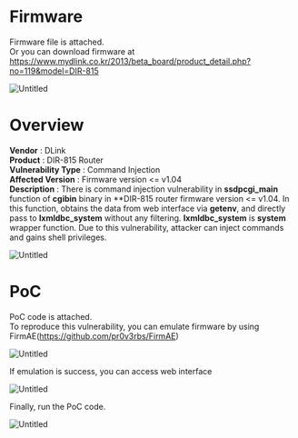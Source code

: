 # Firmware
Firmware file is attached.  
Or you can download firmware at https://www.mydlink.co.kr/2013/beta_board/product_detail.php?no=119&model=DIR-815

![Untitled](https://github.com/goldds96/Report/assets/86287862/d1f3d665-6a56-4524-918e-d5244278a222)


# Overview  

**Vendor** : DLink  
**Product** : DIR-815 Router  
**Vulnerability Type** : Command Injection  
**Affected Version** : Firmware version <= v1.04  
**Description** : There is command injection vulnerability in **ssdpcgi_main** function of **cgibin** binary in **DIR-815 router firmware version <= v1.04.
In this function, obtains the data from web interface via **getenv**, and directly pass to **lxmldbc_system** without any filtering.
**lxmldbc_system** is **system** wrapper function.
Due to this vulnerability, attacker can inject commands and gains shell privileges.

![Untitled](https://github.com/goldds96/Report/assets/86287862/7562495c-8be9-4101-9106-95d17fc3c5f8)

# PoC
PoC code is attached.  
To reproduce this vulnerability, you can emulate firmware by using FirmAE(https://github.com/pr0v3rbs/FirmAE)  

![Untitled](https://github.com/goldds96/Report/assets/86287862/c8b91194-a6c1-422c-9c5a-19eaac38626f)

If emulation is success, you can access web interface  

![Untitled](https://github.com/goldds96/Report/assets/86287862/2ca2e0c7-778e-4b2f-aa40-da76b5e28f42)

Finally, run the PoC code.  

![Untitled](https://github.com/goldds96/Report/assets/86287862/301fc413-8ff0-4a64-a02e-893988b3ef71)

